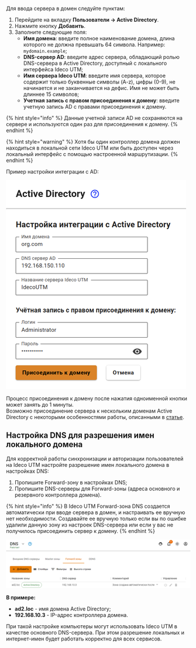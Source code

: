 Для ввода сервера в домен следуйте пунктам:

1. Перейдите на вкладку **Пользователи -> Active Directory**.
2. Нажмите кнопку **Добавить**.
3. Заполните следующие поля:
   * **Имя домена**: введите полное наименование домена, длина которого не должна превышать 64 символа. Например: `mydomain.example`;
   * **DNS-сервер AD**: введите адрес сервера, обладающий ролью DNS-сервера в Active Directory, доступный с локального интерфейса Ideco UTM;
   * **Имя сервера Ideco UTM**: введите имя сервера, которое содержит только буквенные символы (A-z), цифры (0-9), не начинается и не заканчивается на дефис. Имя не может быть длиннее 15 символов;
   * **Учетная запись с правом присоединения к домену**: введите учетную запись AD с правами присоединения к домену.

{% hint style="info" %}
Данные учетной записи AD не сохраняются на сервере и используются один раз для присоединения к домену.
{% endhint %}

{% hint style="warning" %}
Хотя бы один контроллер домена должен находиться в локальной сети Ideco UTM или быть доступен через локальный интерфейс с помощью настроенной маршрутизации.
{% endhint %}

Пример настройки интеграции с AD:

![](../../../.gitbook/assets/added-ad.png)

Процесс присоединения к домену после нажатия одноименной кнопки может занять до 1 минуты.\
Возможно присоединение сервера к нескольким доменам Active Directory с некоторыми особенностями работы, описанными в [статье](./).

## Настройка DNS для разрешения имен локального домена

Для корректной работы синхронизации и авторизации пользователей на Ideco UTM настройте разрешение имен локального домена в настройках DNS:
1. Пропишите Forward-зону в настройках DNS;
2. Пропишите DNS-серверы для Forward-зоны (адреса основного и резервного контроллера домена).

{% hint style="info" %}
В Ideco UTM Forward-зона DNS создается автоматически при вводе сервера в домен, и настраивать ее вручную нет необходимости. Создавайте ее вручную только если вы по ошибке удалили данную зону из настроек DNS-сервера или если у вас не получилось присоединить сервер к домену.
{% endhint %}

![](../../../.gitbook/assets/dns.png)

**В примере:**

* **ad2.loc** - имя домена Active Directory;
* **192.168.10.3** - IP-адрес контроллера домена.

При такой настройке компьютеры могут использовать Ideco UTM в качестве основного DNS-сервера. При этом разрешение локальных и интернет-имен будет работать корректно для всех сервисов.

